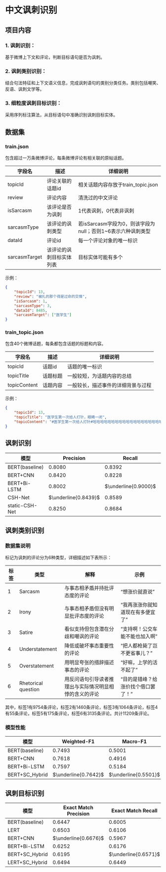 # 中文讽刺识别

## 项目内容

### 1. 讽刺识别：
基于微博上下文和评论，判断目标语句是否为讽刺。
### 2. 讽刺类别识别：
结合句法特征和上下文语义信息，完成讽刺语句的类别分类任务。类别包括嘲笑、反语、讽刺文学等。
### 3. 细粒度讽刺目标识别：
采用序列标注算法，从目标语句中准确识别讽刺目标实体。

## 数据集

### train.json

包含超过一万条微博评论，每条微博评论有相关联的原帖话题。

| 字段名           | 描述           | 详细说明                                   |
|---------------|--------------|----------------------------------------|
| topicId       | 评论关联的话题id    | 相关话题内容存放于train_topic.json              |
| review        | 评论内容         | 清洗过的中文评论                               |
| isSarcasm     | 该评论是否为讽刺     | 1代表讽刺，0代表非讽刺                           |
| sarcasmType   | 该评论的讽刺类型     | 若isSarcasm字段为0，则该字段为null；否则1~6表示六种讽刺类型 |
| dataId        | 评论id         | 每一个评论对象的唯一标识                           |
| sarcasmTarget | 该评论的讽刺目标实体列表 | 目标实体可能有多个                              |

示例：
```json
{   
    "topicId": 13, 
    "review": "被扎的那个得是过命的交情", 
    "isSarcasm": 1, 
    "sarcasmType": 3, 
    "dataId": 8485, 
    "sarcasmTarget": ["医学生"]
}
```

### train_topic.json

包含40个微博话题，每条都包含话题的标题和内容。

| 字段名          | 描述   | 详细说明              |
|--------------|------|-------------------|
| topicId      | 话题id | 话题的唯一标识           |
| topicTitle   | 话题标题 | 一般较短，为话题内容的总结     |
| topicContent | 话题内容 | 一般较长，描述事件的详细背景与过程 |

示例：
```json
{
    "topicId": 13, 
    "topicTitle": "医学生第一次给人打针，眼睛一闭", 
    "topicContent": "#医学生第一次给人打针#哈哈哈哈哈哈哈哈哈哈哈哈哈哈哈哈哈哈哈哈“眼睛一闭”可还行。"
}
```


## 讽刺识别

| 模型             | Precision            | Recall               | F1 Score             | AUC                  |
|----------------|----------------------|----------------------|----------------------|----------------------|
| BERT(baseline) | 0.8080               | 0.8392               | 0.8233               | 0.8139               |
| BERT+CNN       | 0.8420               | 0.8228               | 0.8323               | 0.8293               |
| BERT+Bi-LSTM   | 0.8002               | $\underline{0.9000}$ | 0.8472               | 0.8398               |
| CSH-Net        | $\underline{0.8439}$ | 0.8589               | $\underline{0.8513}$ | $\underline{0.8576}$ |
| static-CSH-Net | 0.8250               | 0.8684               | 0.8461               | 0.8512               |

## 讽刺类别识别

### 数据集说明

标记为讽刺的评论分为6种类型，详细描述如下表所示：

| 标签 | 类型                  | 解释                          | 示例                 |
|----|---------------------|-----------------------------|--------------------|
| 1  | Sarcasm             | 与事态相矛盾并持批评态度的评论             | “想涨价就直说”           |
| 2  | Irony               | 与事态相矛盾但没有明显批评态度的评论          | “我再涨涨你就知道现在有多便宜了”  |
| 3  | Satire              | 看似支持但包含潜在分歧和嘲讽的评论           | “支持啊！公交车能不能也加入啊”   |
| 4  | Understatement      | 降低或破坏事态重要性的评论               | “把人都枪毙了岂不更省事儿？”    |
| 5  | Overstatement       | 用明显夸张的措辞描述事态的评论             | “好嘛，上学的活不起了”       |
| 6  | Rhetorical question | 用反问语句引导读者推理出与实际情况明显相悖的含义的评论 | “目的是错峰？给涨价找个借口罢了！” |

其中，标签1有9754条评论，标签2有1460条评论，标签3有1064条评论，标签4有55条评论，标签5有175条评论，标签6有3135条评论。共计11209条评论。

### 模型性能

| 模型             | Weighted-F1          | Macro-F1             | Micro-F1             |
|----------------|----------------------|----------------------|----------------------|
| BERT(baseline) | 0.7493               | 0.5001               | 0.7783               |
| BERT+CNN       | 0.7618               | 0.4916               | 0.7840               |
| BERT+Bi-LSTM   | 0.7597               | 0.5184               | 0.7827               |
| BERT+SC_Hybrid | $\underline{0.7642}$ | $\underline{0.5501}$ | $\underline{0.7853}$ |


## 讽刺目标识别


| 模型             | Exact Match Precision | Exact Match Recall   | Exact Match F1       | Dice                 |
|----------------|-----------------------|----------------------|----------------------|----------------------|
| BERT(baseline) | 0.6447                | 0.6005               | 0.6218               | 0.6558               |
| LERT           | 0.6503                | 0.6106               | 0.6298               | 0.6664               |
| BERT+CNN       | $\underline{0.6676}$  | 0.5967               | 0.6302               | 0.6613               |
| BERT+Bi-LSTM   | 0.6252                | 0.6176               | 0.6214               | 0.6552               |
| BERT+SC_Hybrid | 0.6195                | $\underline{0.6571}$ | 0.6377               | 0.6717               |
| LERT+SC_Hybrid | 0.6494                | 0.6449               | $\underline{0.6472}$ | $\underline{0.6812}$ |
